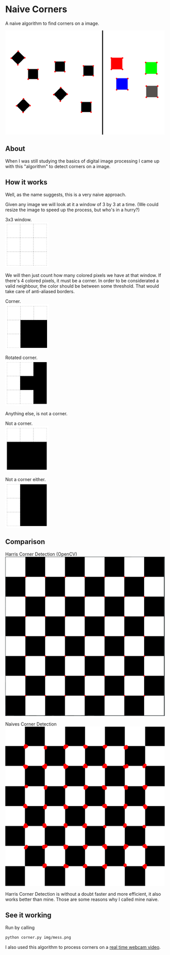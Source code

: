 # Naive Corners

A naive algorithm to find corners on a image.

![detected](ref/detected-corners.png)

## About

When I was still studying the basics of digital image processing I came up with this "algorithm" to detect corners on a image.

## How it works

Well, as the name suggests, this is a very naive approach.

Given any image we will look at it a window of 3 by 3 at a time. (We could resize the image to speed up the process, but who's in a hurry?)

3x3 window.  
![grid](ref/grid.png)

We will then just count how many colored pixels we have at that window. If there's 4 colored pixels, it must be a corner. In order to be considerated a valid neighbour, the color should be between some threshold. That would take care of anti-aliased borders.

Corner.  
![grid](ref/corner-01.png)

Rotated corner.  
![rotated corner](ref/corner-02.png)

Anything else, is not a corner.

Not a corner.  
![grid](ref/not-corner-01.png)

Not a corner either.  
![grid](ref/not-corner-02.png)

## Comparison 

Harris Corner Detection (OpenCV)  
![harris](ref/harris.png)

Naives Corner Detection  
![naive](ref/naive.png)


Harris Corner Detection is without a doubt faster and more efficient, it also works better than mine. Those are some reasons why I called mine naive.
## See it working

Run by calling
```bash
python corner.py img/mess.png
```

I also used this algorithm to process corners on a [real time webcam video](https://youtu.be/OWOQL5jh_7A).
